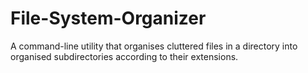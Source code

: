 # File-System-Organizer
A command-line utility that organises cluttered files in a directory into organised subdirectories according to their extensions.
